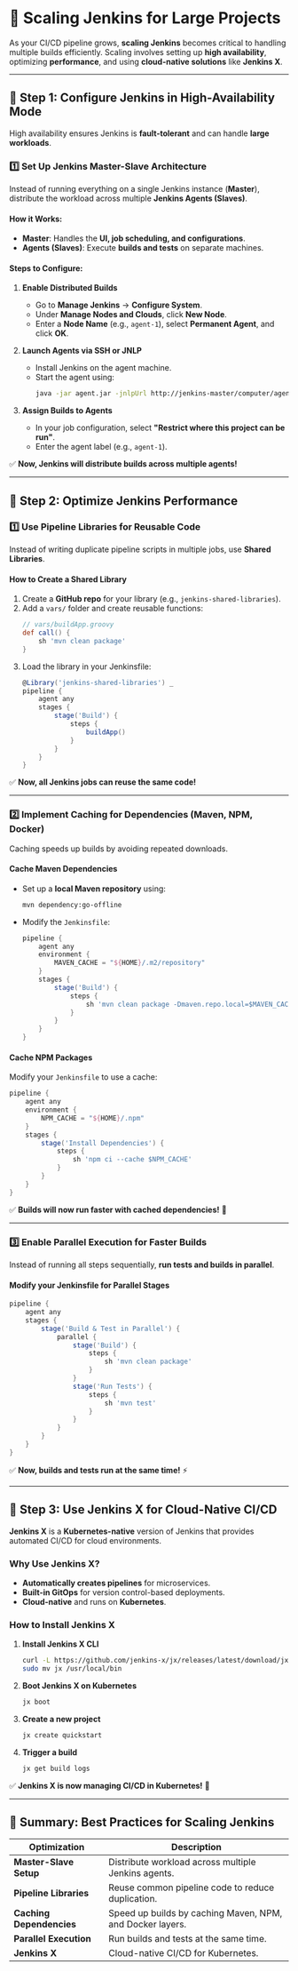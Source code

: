 # **🚀 Scaling Jenkins for Large Projects**  

As your CI/CD pipeline grows, **scaling Jenkins** becomes critical to handling multiple builds efficiently. Scaling involves setting up **high availability**, optimizing **performance**, and using **cloud-native solutions** like **Jenkins X**.

---

## **🔹 Step 1: Configure Jenkins in High-Availability Mode**  
High availability ensures Jenkins is **fault-tolerant** and can handle **large workloads**.

### **1️⃣ Set Up Jenkins Master-Slave Architecture**  
Instead of running everything on a single Jenkins instance (**Master**), distribute the workload across multiple **Jenkins Agents (Slaves)**.

#### **How it Works:**
- **Master**: Handles the **UI, job scheduling, and configurations**.
- **Agents (Slaves)**: Execute **builds and tests** on separate machines.

#### **Steps to Configure:**
1. **Enable Distributed Builds**
   - Go to **Manage Jenkins** → **Configure System**.
   - Under **Manage Nodes and Clouds**, click **New Node**.
   - Enter a **Node Name** (e.g., `agent-1`), select **Permanent Agent**, and click **OK**.

2. **Launch Agents via SSH or JNLP**
   - Install Jenkins on the agent machine.
   - Start the agent using:
     ```sh
     java -jar agent.jar -jnlpUrl http://jenkins-master/computer/agent-1/slave-agent.jnlp
     ```

3. **Assign Builds to Agents**
   - In your job configuration, select **"Restrict where this project can be run"**.
   - Enter the agent label (e.g., `agent-1`).

✅ **Now, Jenkins will distribute builds across multiple agents!**

---

## **🔹 Step 2: Optimize Jenkins Performance**  

### **1️⃣ Use Pipeline Libraries for Reusable Code**  
Instead of writing duplicate pipeline scripts in multiple jobs, use **Shared Libraries**.

#### **How to Create a Shared Library**
1. Create a **GitHub repo** for your library (e.g., `jenkins-shared-libraries`).
2. Add a `vars/` folder and create reusable functions:
   ```groovy
   // vars/buildApp.groovy
   def call() {
       sh 'mvn clean package'
   }
   ```
3. Load the library in your Jenkinsfile:
   ```groovy
   @Library('jenkins-shared-libraries') _
   pipeline {
       agent any
       stages {
           stage('Build') {
               steps {
                   buildApp()
               }
           }
       }
   }
   ```

✅ **Now, all Jenkins jobs can reuse the same code!**

---

### **2️⃣ Implement Caching for Dependencies (Maven, NPM, Docker)**  
Caching speeds up builds by avoiding repeated downloads.

#### **Cache Maven Dependencies**
- Set up a **local Maven repository** using:
  ```sh
  mvn dependency:go-offline
  ```
- Modify the `Jenkinsfile`:
  ```groovy
  pipeline {
      agent any
      environment {
          MAVEN_CACHE = "${HOME}/.m2/repository"
      }
      stages {
          stage('Build') {
              steps {
                  sh 'mvn clean package -Dmaven.repo.local=$MAVEN_CACHE'
              }
          }
      }
  }
  ```

#### **Cache NPM Packages**
Modify your `Jenkinsfile` to use a cache:
```groovy
pipeline {
    agent any
    environment {
        NPM_CACHE = "${HOME}/.npm"
    }
    stages {
        stage('Install Dependencies') {
            steps {
                sh 'npm ci --cache $NPM_CACHE'
            }
        }
    }
}
```

✅ **Builds will now run faster with cached dependencies!** 🚀

---

### **3️⃣ Enable Parallel Execution for Faster Builds**  
Instead of running all steps sequentially, **run tests and builds in parallel**.

#### **Modify your Jenkinsfile for Parallel Stages**
```groovy
pipeline {
    agent any
    stages {
        stage('Build & Test in Parallel') {
            parallel {
                stage('Build') {
                    steps {
                        sh 'mvn clean package'
                    }
                }
                stage('Run Tests') {
                    steps {
                        sh 'mvn test'
                    }
                }
            }
        }
    }
}
```
✅ **Now, builds and tests run at the same time!** ⚡

---

## **🔹 Step 3: Use Jenkins X for Cloud-Native CI/CD**  
**Jenkins X** is a **Kubernetes-native** version of Jenkins that provides automated CI/CD for cloud environments.

### **Why Use Jenkins X?**
- **Automatically creates pipelines** for microservices.
- **Built-in GitOps** for version control-based deployments.
- **Cloud-native** and runs on **Kubernetes**.

### **How to Install Jenkins X**
1. **Install Jenkins X CLI**
   ```sh
   curl -L https://github.com/jenkins-x/jx/releases/latest/download/jx-linux-amd64.tar.gz | tar xzv
   sudo mv jx /usr/local/bin
   ```
2. **Boot Jenkins X on Kubernetes**
   ```sh
   jx boot
   ```
3. **Create a new project**
   ```sh
   jx create quickstart
   ```
4. **Trigger a build**
   ```sh
   jx get build logs
   ```

✅ **Jenkins X is now managing CI/CD in Kubernetes!** 🚀

---

## **🔹 Summary: Best Practices for Scaling Jenkins**
| **Optimization**        | **Description** |
|------------------------|----------------|
| **Master-Slave Setup** | Distribute workload across multiple Jenkins agents. |
| **Pipeline Libraries** | Reuse common pipeline code to reduce duplication. |
| **Caching Dependencies** | Speed up builds by caching Maven, NPM, and Docker layers. |
| **Parallel Execution** | Run builds and tests at the same time. |
| **Jenkins X** | Cloud-native CI/CD for Kubernetes. |
